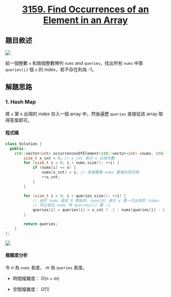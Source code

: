 # <center> [3159. Find Occurrences of an Element in an Array](https://leetcode.com/problems/find-occurrences-of-an-element-in-an-array/description/) </center>

## 題目敘述

[![](https://i.imgur.com/J1OAAwA.png)](https://i.imgur.com/J1OAAwA.png)

給一個整數 `x` 和兩個整數陣列 `nums` and `queries`，找出所有 `nums` 中第 `queries[i]` 個 `x` 的 index，若不存在則為 -1。

## 解題思路

### 1. Hash Map

將 `x` 第 `k` 出現的 index 存入一個 array 中，然後遍歷 `queries` 直接從該 array 取得答案即可。

#### 程式碼

```cpp {.line-numbers}
class Solution {
  public:
    std::vector<int> occurrencesOfElement(std::vector<int> &nums, std::vector<int> &queries, int x) {
        size_t x_cnt = 0; // x_cnt 表示 x 出現次數
        for (size_t i = 0; i < nums.size(); ++i) {
            if (nums[i] == x) {
                nums[x_cnt] = i; // 直接覆蓋 nums 重複利用空間
                ++x_cnt;
            }
        }

        for (size_t i = 0; i < queries.size(); ++i) {
            // 由於 nums 是從 0 開始存，nums[0] 表示 x 第一次出現的 index
            // 所以查找 nums 時 queries[i] 要 -1
            queries[i] = queries[i] > x_cnt ? -1 : nums[queries[i] - 1];
        }

        return queries;
    }
};
```

[![](https://i.imgur.com/HfwTNpu.png)](https://i.imgur.com/HfwTNpu.png)

#### 複雜度分析

令 $n$ 為 `nums` 長度， $m$ 為 `queries` 長度。

- 時間複雜度： $O(n + m)$

- 空間複雜度： $O(1)$
